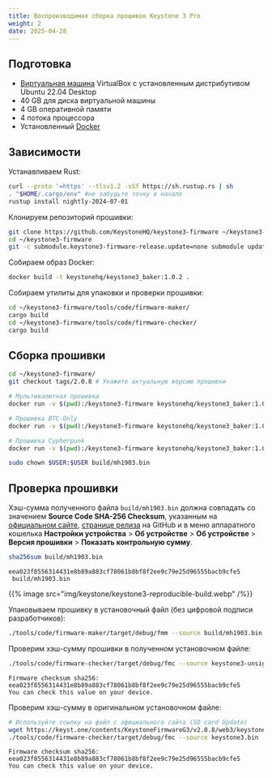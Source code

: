 ```yaml
---
title: Воспроизводимая сборка прошивок Keystone 3 Pro
weight: 2
date: 2025-04-28
---
```


## Подготовка

- [Виртуальная машина](linux/virtualbox) VirtualBox с установленным дистрибутивом Ubuntu 22.04 Desktop
- 40 GB для диска виртуальной машины
- 4 GB оперативной памяти
- 4 потока процессора
- Установленный [Docker](linux/docker)

## Зависимости

Устанавливаем Rust:

```bash
curl --proto '=https' --tlsv1.2 -sSf https://sh.rustup.rs | sh
. "$HOME/.cargo/env" #не забудьте точку в начале
rustup install nightly-2024-07-01
```

Клонируем репозиторий прошивки:

```bash
git clone https://github.com/KeystoneHQ/keystone3-firmware ~/keystone3-firmware
cd ~/keystone3-firmware
git -c submodule.keystone3-firmware-release.update=none submodule update --init --recursive
```

Собираем образ Docker:

```bash
docker build -t keystonehq/keystone3_baker:1.0.2 .
```

Собираем утилиты для упаковки и проверки прошивки:

```bash
cd ~/keystone3-firmware/tools/code/firmware-maker/
cargo build
cd ~/keystone3-firmware/tools/code/firmware-checker/
cargo build
```

## Сборка прошивки

```bash
cd ~/keystone3-firmware/
git checkout tags/2.0.8 # Укажите актуальную версию прошивки

# Мультивалютная прошивка
docker run -v $(pwd):/keystone3-firmware keystonehq/keystone3_baker:1.0.2 python3 build.py -e production

# Прошивка BTC-Only
docker run -v $(pwd):/keystone3-firmware keystonehq/keystone3_baker:1.0.2 python3 build.py -e production -t btc_only

# Прошивка Cypherpunk
docker run -v $(pwd):/keystone3-firmware keystonehq/keystone3_baker:1.0.2 python3 build.py -e production -t cypherpunk

sudo chown $USER:$USER build/mh1903.bin
```

## Проверка прошивки

Хэш-сумма полученного файла `build/mh1903.bin` должна совпадать со значением **Source Code SHA-256 Checksum**, указанным на [официальном сайте](https://keyst.one/firmware), [странице релиза](https://github.com/KeystoneHQ/keystone3-firmware/releases/tag/2.0.8)  на GitHub и в меню аппаратного кошелька **Настройки устройства** > **Об устройстве** > **Об устройстве** > **Версия прошивки** > **Показать контрольную сумму**.

```bash
sha256sum build/mh1903.bin
```

```
eea023f8556314431e8b89a883cf78061b8bf8f2ee9c79e25d96555bacb9cfe5  build/mh1903.bin
```

{{% image src="img/keystone/keystone3-reproducible-build.webp" /%}}

Упаковываем прошивку в установочный файл (без цифровой подписи разработчиков):

```bash
./tools/code/firmware-maker/target/debug/fmm --source build/mh1903.bin --destination keystone3-unsigned.bin
```

Проверим хэш-сумму прошивки в полученном установочном файле:

```bash
./tools/code/firmware-checker/target/debug/fmc --source keystone3-unsigned.bin
```

```
Firmware checksum sha256: eea023f8556314431e8b89a883cf78061b8bf8f2ee9c79e25d96555bacb9cfe5    
You can check this value on your device.
```

Проверим хэш-сумму в оригинальном установочном файле:

```bash
# Используйте ссылку на файл с официального сайта (SD card Update)
wget https://keyst.one/contents/KeystoneFirmwareG3/v2.0.8/web3/keystone3.bin
./tools/code/firmware-checker/target/debug/fmc --source keystone3.bin
```

```
Firmware checksum sha256: eea023f8556314431e8b89a883cf78061b8bf8f2ee9c79e25d96555bacb9cfe5    
You can check this value on your device.
```